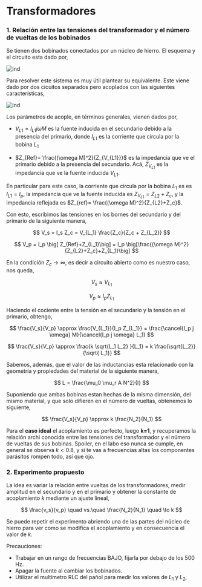# Transformadores

### 1. Relación entre las tensiones del transformador y el número de vueltas de los bobinados

Se tienen dos bobinados conectados por un núcleo de hierro. El esquema y el circuito esta dado por,

<!-- ![ind](./images/ind1.jpg) -->

![ind](https://drive.google.com/uc?export=download&id=145HiU2vCklTikDXXc9An5i923aeif-1D)


Para resolver este sistema es muy útil plantear su equivalente. Este viene dado por dos cicuitos separados pero acoplados con las siguientes características,

 
<!-- ![ind2](./images/ind1_equiv.jpg) -->

![ind](https://drive.google.com/uc?export=download&id=14d5SzNqT7-VaxJN4LuIrqYQiWnzRbVHg)


Los parámetros de acople, en términos generales, vienen dados por,

- $V_{L1} = I_{L1} j \omega M$ es la fuente inducida en el secundario debido a la presencia del primario, donde $I_{L1}$ es la corriente que circula por la bobina $L_1$

- $Z_{Ref}= \frac{(\omega M)^2}{Z_{V_{L1}}}$ es la impedancia que ve el primario debido a la presencia del secundario. Acá, $Z_{V_{L1}}$ es la impedancia que ve la fuente inducida $V_{L1}$. 

En particular para este caso, la corriente que circula por la bobina $L_1$ es es $I_{L1}=I_p$, la impedancia que ve la fuente inducida es $Z_{V_{L1}} = Z_{L2}+Z_c$, y la impedancia reflejada es $Z_{ref}= \frac{(\omega M)^2}{Z_{L2}+Z_c}$.


Con esto, escribimos las tensiones en los bornes del secundario y del primario de la siguiente manera,

$$
V_s = I_s Z_c = V_{L_1} \frac{Z_c}{Z_c + Z_{L_2}}
$$

$$
V_p =  I_p \big[ Z_{Ref}+Z_{L_1}\big] = I_p \big[\frac{(\omega M)^2}{Z_{L2}+Z_c}+Z_{L_1}\big]
$$


En la condición $Z_c \to \infty$, es decir a circuito abierto como es nuestro caso, nos queda,

$$
V_s \approx V_{L_1}
$$

$$
V_p \approx I_p Z_{L_1}
$$


Haciendo el cociente entre la tensión en el secundario y la tensión en el primario, obtengo,

$$
\frac{V_s}{V_p} \approx \frac{V_{L_1}}{I_p Z_{L_1}} = 
\frac{\cancel{I_p j \omega} M}{\cancel{I_p j \omega} L_1}
$$

$$
\frac{V_s}{V_p} \approx \frac{k \sqrt{L_1 L_2} }{L_1} 
= k \frac{\sqrt{L_2}}{\sqrt{ L_1}}
$$

Sabemos, además, que el valor de las inductancias esta relacionado con la geometría y propiedades del material de la siguiente manera,

$$
L = \frac{\mu_0 \mu_r A N^2}{l}
$$

Suponiendo que ambas bobinas estan hechas de la misma dimensión, del mismo material, y que solo difieren en el número de vueltas, obtenemos lo siguiente,

$$
\frac{V_s}{V_p} \approx k \frac{N_2}{N_1}
$$

Para el **caso ideal** el acoplamiento es perfecto, luego **k=1**, y recuperamos la relación archi conocida entre las tensiones del transformador y el número de vueltas de sus bobinas. Spoiler, en el labo eso nunca se cumple, en general se observa $k<0.8$, y si te vas a frecuencias altas los componentes parásitos rompen todo, así que ojo.

### 2. Experimento propuesto

La idea es variar la relación entre vueltas de los transformadores, medir amplitud en el secundario y en el primario y obtener la constante de acoplamiento $k$ mediante un ajuste lineal,

$$
\frac{v_s}{v_p} \quad vs.\quad \frac{N_2}{N_1} \quad \to k
$$


Se puede repetir el experimento abriendo una de las partes del núcleo de hierro para ver como se modifica el acoplamiento y en consecuencia el valor de $k$.

Precauciones:
- Trabajar en un rango de frecuencias BAJO, fijarla por debajo de los $500$ Hz.
- Apagar la fuente al cambiar los bobinados.
- Utilizar el multímetro RLC del pañol para medir los valores de $L_1$ y $L_2$, 



